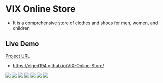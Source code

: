 # VIX Online Store
- It is a comprehensive store of clothes and shoes for men, women, and children

## Live Demo
[Project URL](https://elged194.github.io/VIX-Online-Store/)
- https://elged194.github.io/VIX-Online-Store/

<img src="https://res.cloudinary.com/dyxoy6dpx/image/upload/v1727097992/E-Commerce/home_m04p9w.jpg" />
<img src="https://res.cloudinary.com/dyxoy6dpx/image/upload/v1727097992/E-Commerce/Products_go9taa.jpg" />
<img src="https://res.cloudinary.com/dyxoy6dpx/image/upload/v1727097991/E-Commerce/Item_Name_xswcgi.jpg" />
<img src="https://res.cloudinary.com/dyxoy6dpx/image/upload/v1727097988/E-Commerce/CheckOut_ydqbzx.jpg" />
<img src="https://res.cloudinary.com/dyxoy6dpx/image/upload/v1727097987/E-Commerce/My_Account_nltoif.jpg" />
<img src="https://res.cloudinary.com/dyxoy6dpx/image/upload/v1727097986/E-Commerce/Register_bi0c3v.jpg" />
<img src="https://res.cloudinary.com/dyxoy6dpx/image/upload/v1727097986/E-Commerce/login_lu7wbg.jpg" />
